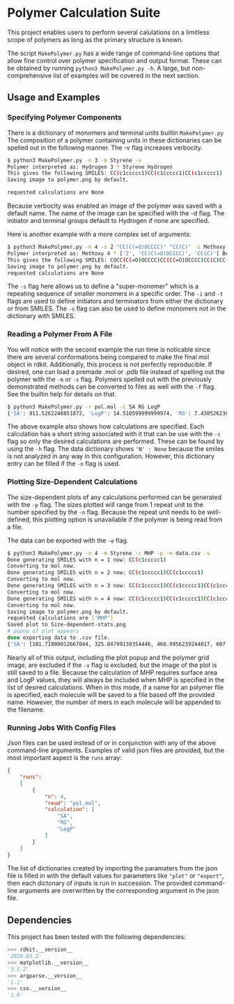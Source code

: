 # Polymer Calculation Suite

This project enables users to perform several calulations on a limitless scope of polymers as long as the primary structure is known.

The script `MakePolymer.py` has a wide range of command-line options that allow fine control over polymer specification and output format. These can be obtained by running `python3 MakePolymer.py -h`. A large, but non-comprehensive list of examples will be covered in the next section.

## Usage and Examples

### Specifying Polymer Components

There is a dictionary of monomers and terminal units builtin `MakePolymer.py` The composition of a polymer containing units in these dictionaries can be spelled out in the following manner. The -v flag increases verbocity.

```bash
$ python3 MakePolymer.py -n 3 -m Styrene -v
Polymer interpreted as: Hydrogen 3 * Styrene Hydrogen
This gives the following SMILES: CC(c1ccccc1)CC(c1ccccc1)CC(c1ccccc1)
Saving image to polymer.png by default.

requested calculations are None
```
Because verbocity was enabled an image of the polymer was saved with a default name. The name of the image can be specified with the -d flag.
The initiator and terminal groups default to Hydrogen if none are specified.

Here is another example with a more complex set of arguments:
```bash
$ python3 MakePolymer.py -n 4 -s 2 "CC(C(=O)OCCCC)" "CC(C)" -i Methoxy -t Benzyl -v
Polymer interpreted as: Methoxy 4 * ['2', 'CC(C(=O)OCCCC)', 'CC(C)'] Benzyl
This gives the following SMILES: COCC(C(=O)OCCCC)CC(C(=O)OCCCC)CC(C)CC(C(=O)OCCCC)CC(C(=O)OCCCC)CC(C)CC(C(=O)OCCCC)CC(C(=O)OCCCC)CC(C)CC(C(=O)OCCCC)CC(C(=O)OCCCC)CC(C)c1ccccc1CO
Saving image to polymer.png by default.
requested calculations are None
```
The `-s` flag here allows us to define a "super-monomer" which is a repeating sequence of smaller monomers in a specific order. The `-i` and `-t` flags are used to define initiators and terminators from either the dictionary or from SMILES. The `-s` flag can also be used to define monomers not in the dictionary with SMILES.

### Reading a Polymer From A File

You will notice with the second example the run time is noticable since there are several conformations being compared to make the final mol object in rdkit. Additionally, this process is not perfectly reproducible. If desired, one can load a premade .mol or .pdb file instead of spelling out the polymer with the `-m` or `-s` flag. Polymers spelled out with the previously demonstrated methods can be converted to files as well with the `-f` flag. See the builtin help for details on that.

```bash
$ python3 MakePolymer.py -r pol.mol -c SA RG LogP
{'SA': 911.5262248851872, 'LogP': 14.510599999999974, 'RG': 7.430526236202889, 'N': None, 'smi': 'CCCCOC(=O)C(COC)CC(C)CC(C)CC(CC(C)CC(C)CC(CC(C)CC(C)CC(CC(C)CC(C)c1ccccc1CO)C(=O)OCCCC)C(=O)OCCCC)C(=O)OCCCC'}
```
The above example also shows how calculations are specified. Each calculation has a short string associated with it that can be use with the `-c` flag so only the desired calculations are performed. These can be found by using the `-h` flag. The data dictionary shows `'N' : None` because the smiles is not analyzed in any way in this configuration. However, this dictionary entry can be filled if the `-n` flag is used.

### Plotting Size-Dependent Calculations

The size-dependent plots of any calculations performed can be generated with the `-p` flag. The sizes plotted will range from 1 repeat unit to the number specified by the `-n` flag. Because the repeat unit needs to be well-defined, this plotting option is unavailable if the polymer is being read from a file.

The data can be exported with the `-e` flag. 

```bash
$ python3 MakePolymer.py -n 4 -m Styrene -c MHP -p -e data.csv -v
Done generating SMILES with n = 1 now: CC(c1ccccc1)
Converting to mol now.
Done generating SMILES with n = 2 now: CC(c1ccccc1)CC(c1ccccc1)
Converting to mol now.
Done generating SMILES with n = 3 now: CC(c1ccccc1)CC(c1ccccc1)CC(c1ccccc1)
Converting to mol now.
Done generating SMILES with n = 4 now: CC(c1ccccc1)CC(c1ccccc1)CC(c1ccccc1)CC(c1ccccc1)
Converting to mol now.
Saving image to polymer.png by default.
requested calculations are ['MHP']
Saved plot to Size-dependent-stats.png
# popup of plot appears
done exporting data to .csv file.
{'SA': [181.71900012667044, 325.84799130354446, 466.9956239244017, 607.5159276234424], 'LogP': [2.2490000000000006, 4.422900000000004, 6.596800000000006, 8.770700000000003], 'MHP': [0.012376251236427096, 0.013573507027943717, 0.014126042433896363, 0.01443698774172117], 'N': [1, 2, 3, 4], 'smi': ['CC(c1ccccc1)', 'CC(c1ccccc1)CC(c1ccccc1)', 'CC(c1ccccc1)CC(c1ccccc1)CC(c1ccccc1)', 'CC(c1ccccc1)CC(c1ccccc1)CC(c1ccccc1)CC(c1ccccc1)']}
```
Nearly all of this output, including the plot popup and the polymer grid image, are excluded if the `-v` flag is excluded, but the image of the plot is still saved to a file. Because the calculation of MHP requires surface area and LogP values, they will always be included when MHP is specified in the list of desired calculations. When in this mode, if a name for an polymer file is specified, each molecule will be saved to a file based off the provided name. However, the number of mers in each molecule will be appended to the filename.

### Running Jobs With Config Files

Json files can be used instead of or in conjunction with any of the above command-line arguments.
Examples of valid json files are provided, but the most important aspect is the `runs` array:
```json
{
    "runs":
    [
        {
            "n": 4,
            "read": "pol.mol",
            "calculation": [
                "SA",
                "RG",
                "LogP"
            ]
        }
    ]
}
```
The list of dictionaries created by importing the paramaters from the json file is filled in with the default values for parameters like `"plot"` or `"export"`, then each dictonary of inputs is run in succession. The provided command-line arguments are overwritten by the corresponding argument in the json file.

## Dependencies

This project has been tested with the following dependencies:

```python
>>> rdkit.__version__
'2020.03.2'
>>> matplotlib.__version__
'3.5.2'
>>> argparse.__version__
'1.1'
>>> csv.__version__
'1.0'
```
